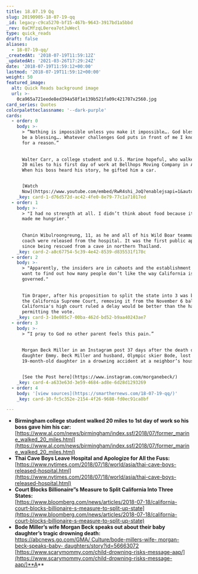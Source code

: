 ```yaml
---
title: 18.07.19 Qq
slug: 20190905-18-07-19-qq
_id: legacy-c9ca5270-bf15-467b-9643-3917bd1a5bbd
_rev: 0aCMfzqL0erea7otJuWecl
type: quick_reads
draft: false
aliases:
  - 18-07-19-qq/
_createdAt: '2018-07-19T11:59:12Z'
_updatedAt: '2021-03-26T17:29:24Z'
date: '2018-07-19T11:59:12+00:00'
lastmod: '2018-07-19T11:59:12+00:00'
weight: 50
featured_image:
  alt: Quick Reads background image
  url: >-
    0ca965a721eede8ed394a58f1e139b521fa09c421707x2560.jpg
card_series: Quotes
colorpaletteclassname: '--dark-purple'
cards:
  - order: 0
    body: >-
      > “Nothing is impossible unless you make it impossible…. God blessed me to
      be a blessing…. Whatever challenges God puts in front of me I know it’s
      for a reason.”  
        
        
      Walter Carr, a college student and U.S. Marine hopeful, who walked about
      20 miles to his first day of work at Bellhops Moving Company in Alabama.
      When his boss heard his story, he gifted him a car.


      [Watch
      Now](https://www.youtube.com/embed/RwR4shi_JoQ?enablejsapi=1&autoplay=1&rel=0)
    _key: card-1-d76d572d-ac42-4fe0-8e79-77c1a71017ed
  - order: 1
    body: >-
      > "I had no strength at all. I didn’t think about food because it only
      made me hungrier."  
        
        
      Chanin Wibulroongreung, 11, as he and all of his Wild Boar teammates and
      coach were released from the hospital. It was the first public appearance
      since being rescued from a cave in northern Thailand.
    _key: card-2-a8c67754-5c39-4e42-8539-d835531f178c
  - order: 2
    body: >-
      > "Apparently, the insiders are in cahoots and the establishment doesn’t
      want to find out how many people don’t like the way California is being
      governed."  
        
        
      Tim Draper, after his proposition to split the state into 3 was blocked by
      the California Supreme Court, removing it from the November 6 ballot.
      California's high court ruled a delay would be better than the harm of
      permitting the vote.
    _key: card-3-10e085c7-00ba-462d-bd52-b9aa40243ae7
  - order: 3
    body: >-
      > “I pray to God no other parent feels this pain.”  
        
        
      Morgan Beck Miller in an Instagram post 37 days after the death of her
      daughter Emmy. Beck Miller and husband, Olympic skier Bode, lost their
      19-month-old daughter in a drowning accident at a neighbor’s house.


      [See the Post here](https://www.instagram.com/morganebeck/)
    _key: card-4-a633e63d-3e59-4684-ad8e-6d28d1293269
  - order: 4
    body: '[view sources](https://smarthernews.com/18-07-19-qq/)'
    _key: card-10-fc5c352e-2154-4f26-9688-fd0ec91ca8bf

---
```

* **Birmingham college student walked 20 miles to 1st day of work so his boss gave him his car:**  
[https://www.al.com/news/birmingham/index.ssf/2018/07/former_marine_walked_20_miles.html](https://www.al.com/news/birmingham/index.ssf/2018/07/former_marine_walked_20_miles.html)
* **Thai Cave Boys Leave Hospital and Apologize for All the Fuss:**  
[https://www.nytimes.com/2018/07/18/world/asia/thai-cave-boys-released-hospital.html](https://www.nytimes.com/2018/07/18/world/asia/thai-cave-boys-released-hospital.html)
* **Court Blocks Billionaire”s Measure to Split California Into Three States:**  
[https://www.bloomberg.com/news/articles/2018-07-18/california-court-blocks-billionaire-s-measure-to-split-up-state](https://www.bloomberg.com/news/articles/2018-07-18/california-court-blocks-billionaire-s-measure-to-split-up-state)
* **Bode Miller’s wife Morgan Beck speaks out about their baby daughter’s tragic drowning death:**  
[https://abcnews.go.com/GMA/ Culture/bode-millers-wife- morgan-beck-speaks-baby- daughters/story?id=56663072](https://abcnews.go.com/GMA/Culture/bode-millers-wife-morgan-beck-speaks-baby-daughters/story?id=56663072)  
[https://www.scarymommy.com/child-drowning-risks-message-aap/](https://www.scarymommy.com/child-drowning-risks-message-aap/)**A**